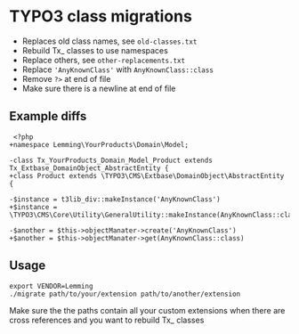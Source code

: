# TYPO3 class migrations

* Replaces old class names, see `old-classes.txt`
* Rebuild Tx_ classes to use namespaces
* Replace others, see `other-replacements.txt`
* Replace `'AnyKnownClass'` with `AnyKnownClass::class`
* Remove `?>` at end of file
* Make sure there is a newline at end of file

## Example diffs
```
 <?php
+namespace Lemming\YourProducts\Domain\Model;

-class Tx_YourProducts_Domain_Model_Product extends Tx_Extbase_DomainObject_AbstractEntity {
+class Product extends \TYPO3\CMS\Extbase\DomainObject\AbstractEntity {
```

```
-$instance = t3lib_div::makeInstance('AnyKnownClass')
+$instance = \TYPO3\CMS\Core\Utility\GeneralUtility::makeInstance(AnyKnownClass::class);
```

```
-$another = $this->objectManater->create('AnyKnownClass')
+$another = $this->objectManater->get(AnyKnownClass::class)
```

## Usage

```
export VENDOR=Lemming
./migrate path/to/your/extension path/to/another/extension
```

Make sure the the paths contain all your custom extensions when there are cross references and you want to rebuild Tx_ classes
